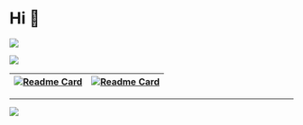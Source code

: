 # Hi 👋

![](https://github-readme-stats.vercel.app/api?username=zxp2019&show_icons=true&theme=dark)

![](https://github-readme-stats.vercel.app/api/top-langs/?username=zxp2019&theme=dark&layout=compact)

| [![Readme Card](https://github-readme-stats.vercel.app/api/pin/?username=zxp2019&repo=zxp2019.github.io&show_owner=true&theme=dark)](https://github.com/zxp2019/zxp2019.github.io) | [![Readme Card](https://github-readme-stats.vercel.app/api/pin/?username=zxp2019&repo=luogu-guide&show_owner=true&theme=dark)](https://github.com/zxp2019/luogu-guide) |
| :--------: | :---------: |

****

[![](https://luogu-card.vercel.app/about?id=180720&dark_mode=true)](https://www.luogu.com.cn/user/180720)

<!--
**zxp2019/zxp2019** is a ✨ _special_ ✨ repository because its `README.md` (this file) appears on your GitHub profile.

Here are some ideas to get you started:

- 🔭 I’m currently working on ...
- 🌱 I’m currently learning ...
- 👯 I’m looking to collaborate on ...
- 🤔 I’m looking for help with ...
- 💬 Ask me about ...
- 📫 How to reach me: ...
- 😄 Pronouns: ...
- ⚡ Fun fact: ...
-->
